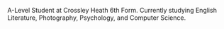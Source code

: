A-Level Student at Crossley Heath 6th Form. Currently studying English Literature, Photography, Psychology, and Computer Science.
